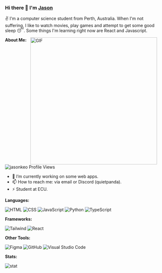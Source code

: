 ### Hi there 👋 I'm [Jason](https://jasonkeo.github.io/website/)

<!--
<img src="https://github-profile-trophy.vercel.app/?username=jasonkeo&theme=onedark&margin-w=15&margin-h=15&column=7&v=2" alt="jasonkeo" />
-->
✌️ I'm a computer science student from Perth, Australia. When I'm not suffering, I like to watch movies, play games and attempt to get some good sleep 😴. Some things I'm learning right now are React and Javascript.

<img align="right" width=420px alt="GIF" src="https://64.media.tumblr.com/2dfcd3bc67a4aeeb7d40768fbee709a3/tumblr_mk10atCSi71r3ifxzo1_500.gifv" />


**About Me:**

<p align="left"> <img src="https://komarev.com/ghpvc/?username=jasonkeo&label=Profile%20views&color=0e75b6&style=flat" alt="jasonkeo Profile Views" /> </p>

- 🔭 I’m currently working on some web apps.
- 📫 How to reach me: via email or Discord (quietpanda).
- ⚡ Student at ECU.


**Languages:**

![HTML](https://img.shields.io/badge/-HTML-05122A?style=flat&logo=HTML5)
![CSS](https://img.shields.io/badge/-CSS-05122A?style=flat&logo=CSS3&logoColor=1572B6)
![JavaScript](https://img.shields.io/badge/-JavaScript-05122A?style=flat&logo=javascript)
![Python](https://img.shields.io/badge/-Python-05122A?style=flat&logo=python)
![TypeScript](https://img.shields.io/badge/-TypeScript-05122A?style=flat&logo=typescript)

**Frameworks:**

![Tailwind](https://img.shields.io/badge/-Tailwind-05122A?style=flat&logo=tailwindcss)
![React](https://img.shields.io/badge/-React-05122A?style=flat&logo=react)


<!--
**Backend:**



**Databases:**

-->

**Other Tools:**


![Figma](https://img.shields.io/badge/-Figma-05122A?style=flat&logo=figma)
![GitHub](https://img.shields.io/badge/-GitHub-05122A?style=flat&logo=github)
![Visual Studio Code](https://img.shields.io/badge/-Visual%20Studio%20Code-05122A?style=flat&logo=visual-studio-code&logoColor=007ACC)

**Stats:**

![stat](https://github-readme-stats.vercel.app/api/top-langs/?username=jasonkeo&theme=algolia)


